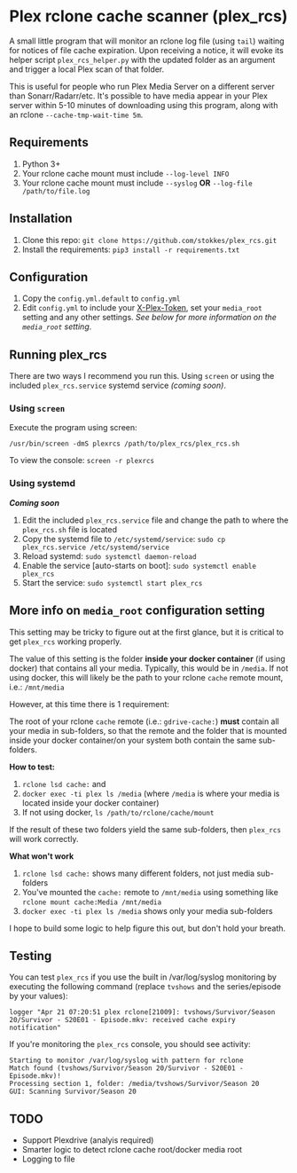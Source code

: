 # Plex rclone cache scanner (plex_rcs)

A small little program that will monitor an rclone log file (using `tail`) waiting for notices of file cache expiration. Upon receiving a notice, it will evoke its helper script `plex_rcs_helper.py` with the updated folder as an argument and trigger a local Plex scan of that folder.

This is useful for people who run Plex Media Server on a different server than Sonarr/Radarr/etc. It's possible to have media appear in your Plex server within 5-10 minutes of downloading using this program, along with an rclone `--cache-tmp-wait-time 5m`.

## Requirements

1. Python 3+
2. Your rclone cache mount must include `--log-level INFO`
3. Your rclone cache mount must include `--syslog` **OR** `--log-file /path/to/file.log`

## Installation

1. Clone this repo: `git clone https://github.com/stokkes/plex_rcs.git`
2. Install the requirements: `pip3 install -r requirements.txt`

## Configuration

1. Copy the `config.yml.default` to `config.yml`
2. Edit `config.yml` to include your [X-Plex-Token](https://support.plex.tv/articles/204059436-finding-an-authentication-token-x-plex-token/), set your `media_root` setting and any other settings. _See below for more information on the `media_root` setting_.

## Running plex_rcs

There are two ways I recommend you run this. Using `screen` or using the included `plex_rcs.service` systemd service _(coming soon)_.

### Using `screen`

Execute the program using screen:

`/usr/bin/screen -dmS plexrcs /path/to/plex_rcs/plex_rcs.sh`

To view the console: `screen -r plexrcs`

### Using systemd

_**Coming soon**_

1. Edit the included `plex_rcs.service` file and change the path to where the `plex_rcs.sh` file is located
2. Copy the systemd file to `/etc/systemd/service`: `sudo cp plex_rcs.service /etc/systemd/service`
3. Reload systemd: `sudo systemctl daemon-reload`
4. Enable the service [auto-starts on boot]: `sudo systemctl enable plex_rcs`
5. Start the service: `sudo systemctl start plex_rcs`

## More info on `media_root` configuration setting

This setting may be tricky to figure out at the first glance, but it is critical to get `plex_rcs` working properly. 

The value of this setting is the folder **inside your docker container** (if using docker) that contains all your media. Typically, this would be in `/media`. If not using docker, this will likely be the path to your rclone `cache` remote mount, i.e.: `/mnt/media`

However, at this time there is 1 requirement:

The root of your rclone `cache` remote (i.e.: `gdrive-cache:`) **must** contain all your media in sub-folders, so that the remote and the folder that is mounted inside your docker container/on your system both contain the same sub-folders.

**How to test:**

1. `rclone lsd cache:` and
2. `docker exec -ti plex ls /media` (where `/media` is where your media is located inside your docker container)
3. If not using docker, `ls /path/to/rclone/cache/mount`

If the result of these two folders yield the same sub-folders, then `plex_rcs` will work correctly.

**What won't work**

1. `rclone lsd cache:` shows many different folders, not just media sub-folders
2. You've mounted the `cache:` remote to `/mnt/media` using something like `rclone mount cache:Media /mnt/media`
2. `docker exec -ti plex ls /media` shows only your media sub-folders

I hope to build some logic to help figure this out, but don't hold your breath.

## Testing

You can test `plex_rcs` if you use the built in /var/log/syslog monitoring by executing the following command (replace `tvshows` and the series/episode by your values):

`logger "Apr 21 07:20:51 plex rclone[21009]: tvshows/Survivor/Season 20/Survivor - S20E01 - Episode.mkv: received cache expiry notification"`

If you're monitoring the `plex_rcs` console, you should see activity:

```
Starting to monitor /var/log/syslog with pattern for rclone                                                                
Match found (tvshows/Survivor/Season 20/Survivor - S20E01 - Episode.mkv)!                                                  
Processing section 1, folder: /media/tvshows/Survivor/Season 20                                                              
GUI: Scanning Survivor/Season 20
```

## TODO

* Support Plexdrive (analyis required)
* Smarter logic to detect rclone cache root/docker media root
* Logging to file 